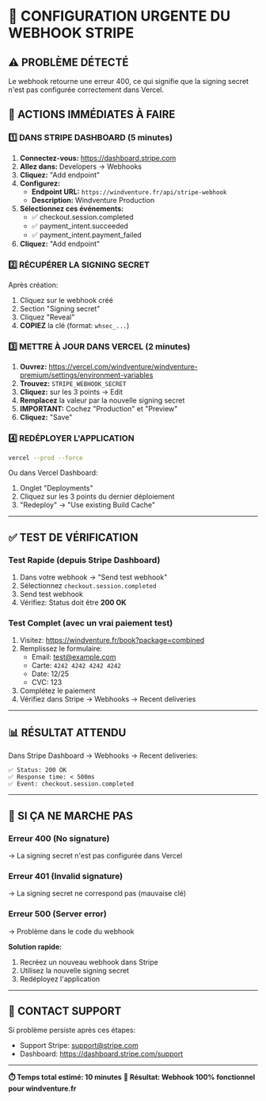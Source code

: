 # 🚨 CONFIGURATION URGENTE DU WEBHOOK STRIPE

## ⚠️ PROBLÈME DÉTECTÉ
Le webhook retourne une erreur 400, ce qui signifie que la signing secret n'est pas configurée correctement dans Vercel.

## 🔧 ACTIONS IMMÉDIATES À FAIRE

### 1️⃣ **DANS STRIPE DASHBOARD (5 minutes)**

1. **Connectez-vous:** https://dashboard.stripe.com
2. **Allez dans:** Developers → Webhooks
3. **Cliquez:** "Add endpoint"
4. **Configurez:**
   - **Endpoint URL:** `https://windventure.fr/api/stripe-webhook`
   - **Description:** Windventure Production
5. **Sélectionnez ces événements:**
   - ✅ checkout.session.completed
   - ✅ payment_intent.succeeded
   - ✅ payment_intent.payment_failed
6. **Cliquez:** "Add endpoint"

### 2️⃣ **RÉCUPÉRER LA SIGNING SECRET**

Après création:
1. Cliquez sur le webhook créé
2. Section "Signing secret"
3. Cliquez "Reveal"
4. **COPIEZ** la clé (format: `whsec_...`)

### 3️⃣ **METTRE À JOUR DANS VERCEL (2 minutes)**

1. **Ouvrez:** https://vercel.com/windventure/windventure-premium/settings/environment-variables
2. **Trouvez:** `STRIPE_WEBHOOK_SECRET`
3. **Cliquez:** sur les 3 points → Edit
4. **Remplacez** la valeur par la nouvelle signing secret
5. **IMPORTANT:** Cochez "Production" et "Preview"
6. **Cliquez:** "Save"

### 4️⃣ **REDÉPLOYER L'APPLICATION**

```bash
vercel --prod --force
```

Ou dans Vercel Dashboard:
1. Onglet "Deployments"
2. Cliquez sur les 3 points du dernier déploiement
3. "Redeploy" → "Use existing Build Cache"

---

## ✅ TEST DE VÉRIFICATION

### Test Rapide (depuis Stripe Dashboard)
1. Dans votre webhook → "Send test webhook"
2. Sélectionnez `checkout.session.completed`
3. Send test webhook
4. Vérifiez: Status doit être **200 OK**

### Test Complet (avec un vrai paiement test)
1. Visitez: https://windventure.fr/book?package=combined
2. Remplissez le formulaire:
   - Email: test@example.com
   - Carte: `4242 4242 4242 4242`
   - Date: 12/25
   - CVC: 123
3. Complétez le paiement
4. Vérifiez dans Stripe → Webhooks → Recent deliveries

---

## 📊 RÉSULTAT ATTENDU

Dans Stripe Dashboard → Webhooks → Recent deliveries:
```
✅ Status: 200 OK
✅ Response time: < 500ms
✅ Event: checkout.session.completed
```

---

## 🔴 SI ÇA NE MARCHE PAS

### Erreur 400 (No signature)
→ La signing secret n'est pas configurée dans Vercel

### Erreur 401 (Invalid signature)
→ La signing secret ne correspond pas (mauvaise clé)

### Erreur 500 (Server error)
→ Problème dans le code du webhook

**Solution rapide:**
1. Recréez un nouveau webhook dans Stripe
2. Utilisez la nouvelle signing secret
3. Redéployez l'application

---

## 📱 CONTACT SUPPORT

Si problème persiste après ces étapes:
- Support Stripe: support@stripe.com
- Dashboard: https://dashboard.stripe.com/support

---

**⏱️ Temps total estimé: 10 minutes**
**🎯 Résultat: Webhook 100% fonctionnel pour windventure.fr**